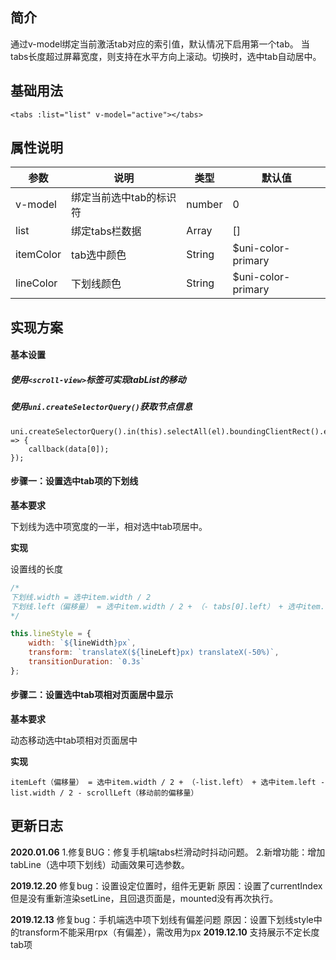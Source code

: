 ## 简介

通过v-model绑定当前激活tab对应的索引值，默认情况下启用第一个tab。
当tabs长度超过屏幕宽度，则支持在水平方向上滚动。切换时，选中tab自动居中。

## 基础用法

```
<tabs :list="list" v-model="active"></tabs>
```

## 属性说明

| 参数      | 说明                    | 类型   | 默认值             |
| --------- | ----------------------- | ------ | ------------------ |
| v-model   | 绑定当前选中tab的标识符 | number | 0                  |
| list      | 绑定tabs栏数据          | Array  | []                 |
| itemColor | tab选中颜色             | String | $uni-color-primary |
| lineColor | 下划线颜色              | String | $uni-color-primary |

## 实现方案

#### 基本设置

##### 使用`<scroll-view>`标签可实现tabList的移动

##### 使用`uni.createSelectorQuery()`获取节点信息

```
uni.createSelectorQuery().in(this).selectAll(el).boundingClientRect().exec((data) => {
	callback(data[0]);
});
```

#### 步骤一：设置选中tab项的下划线

**基本要求**

下划线为选中项宽度的一半，相对选中tab项居中。

**实现**

设置线的长度

```javascript
/* 
下划线.width = 选中item.width / 2
下划线.left（偏移量） = 选中item.width / 2 + （- tabs[0].left） + 选中item.left
*/

this.lineStyle = {
	width: `${lineWidth}px`,
	transform: `translateX(${lineLeft}px) translateX(-50%)`,
	transitionDuration: `0.3s`
};
```

#### 步骤二：设置选中tab项相对页面居中显示

**基本要求**

动态移动选中tab项相对页面居中

**实现**

```
itemLeft（偏移量） = 选中item.width / 2 + （-list.left） + 选中item.left - list.width / 2 - scrollLeft（移动前的偏移量）
```

## 更新日志
**2020.01.06**
1.修复BUG：修复手机端tabs栏滑动时抖动问题。
2.新增功能：增加tabLine（选中项下划线）动画效果可选参数。

**2019.12.20**
修复bug：设置设定位置时，组件无更新
原因：设置了currentIndex但是没有重新渲染setLine，且回退页面是，mounted没有再次执行。

**2019.12.13**
修复bug：手机端选中项下划线有偏差问题
原因：设置下划线style中的transform不能采用rpx（有偏差），需改用为px
**2019.12.10**
支持展示不定长度tab项